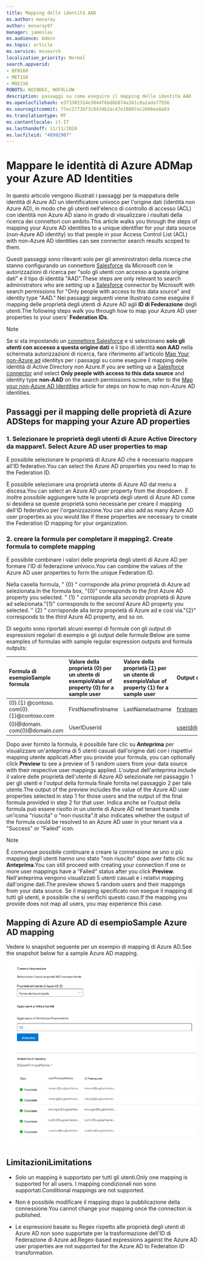 ```yaml
---
title: Mapping delle identità AAD
ms.author: monaray
author: monaray97
manager: jameslau
ms.audience: Admin
ms.topic: article
ms.service: mssearch
localization_priority: Normal
search.appverid:
- BFB160
- MET150
- MOE150
ROBOTS: NOINDEX, NOFOLLOW
description: passaggi su come eseguire il mapping delle identità AAD
ms.openlocfilehash: e373302314e3044f6bd6b874a341c8a1ada77556
ms.sourcegitcommit: 77ec27736f3c8434b2ac47e10897ac2606ee8a03
ms.translationtype: MT
ms.contentlocale: it-IT
ms.lasthandoff: 11/11/2020
ms.locfileid: "48992907"
---
```

# <a name="map-your-azure-ad-identities"></a><span data-ttu-id="de305-103">Mappare le identità di Azure AD</span><span class="sxs-lookup"><span data-stu-id="de305-103">Map your Azure AD Identities</span></span>  

<span data-ttu-id="de305-104">In questo articolo vengono illustrati i passaggi per la mappatura delle identità di Azure AD un identificatore univoco per l'origine dati (identità non Azure AD), in modo che gli utenti nell'elenco di controllo di accesso (ACL) con identità non Azure AD siano in grado di visualizzare i risultati della ricerca dei connettori con ambito.</span><span class="sxs-lookup"><span data-stu-id="de305-104">This article walks you through the steps of mapping your Azure AD identities to a unique identifier for your data source (non-Azure AD identity) so that people in your Access Control List (ACL) with non-Azure AD identities can see connector search results scoped to them.</span></span>

<span data-ttu-id="de305-105">Questi passaggi sono rilevanti solo per gli amministratori della ricerca che stanno configurando un connettore [Salesforce](salesforce-connector.md) da Microsoft con le autorizzazioni di ricerca per "solo gli utenti con accesso a questa origine dati" e il tipo di identità "AAD".</span><span class="sxs-lookup"><span data-stu-id="de305-105">These steps are only relevant to search administrators who are setting up a [Salesforce](salesforce-connector.md) connector by Microsoft with search permissions for "Only people with access to this data source" and identity type "AAD."</span></span> <span data-ttu-id="de305-106">Nei passaggi seguenti viene illustrato come eseguire il mapping delle proprietà degli utenti di Azure AD agli **ID di Federazione** degli utenti.</span><span class="sxs-lookup"><span data-stu-id="de305-106">The following steps walk you through how to map your Azure AD user properties to your users' **Federation IDs**.</span></span>

>[!NOTE]
><span data-ttu-id="de305-107">Se si sta impostando un [connettore Salesforce](salesforce-connector.md) e si selezionano **solo gli utenti con accesso a questa origine dati** e il tipo di identità **non AAD** nella schermata autorizzazioni di ricerca, fare riferimento all'articolo [Map Your non-Azure ad](map-non-aad.md) identitys per i passaggi su come eseguire il mapping delle identità di Active Directory non Azure.</span><span class="sxs-lookup"><span data-stu-id="de305-107">If you are setting up a [Salesforce connector](salesforce-connector.md) and select **Only people with access to this data source** and identity type **non-AAD** on the search permissions screen, refer to the [Map your non-Azure AD Identities](map-non-aad.md) article for steps on how to map non-Azure AD identities.</span></span>  

## <a name="steps-for-mapping-your-azure-ad-properties"></a><span data-ttu-id="de305-108">Passaggi per il mapping delle proprietà di Azure AD</span><span class="sxs-lookup"><span data-stu-id="de305-108">Steps for mapping your Azure AD properties</span></span>

### <a name="1-select-azure-ad-user-properties-to-map"></a><span data-ttu-id="de305-109">1. Selezionare le proprietà degli utenti di Azure Active Directory da mappare</span><span class="sxs-lookup"><span data-stu-id="de305-109">1. Select Azure AD user properties to map</span></span>

<span data-ttu-id="de305-110">È possibile selezionare le proprietà di Azure AD che è necessario mappare all'ID federativo.</span><span class="sxs-lookup"><span data-stu-id="de305-110">You can select the Azure AD properties you need to map to the Federation ID.</span></span>

<span data-ttu-id="de305-111">È possibile selezionare una proprietà utente di Azure AD dal menu a discesa.</span><span class="sxs-lookup"><span data-stu-id="de305-111">You can select an Azure AD user property from the dropdown.</span></span> <span data-ttu-id="de305-112">È inoltre possibile aggiungere tutte le proprietà degli utenti di Azure AD come si desidera se queste proprietà sono necessarie per creare il mapping dell'ID federativo per l'organizzazione.</span><span class="sxs-lookup"><span data-stu-id="de305-112">You can also add as many Azure AD user properties as you would like if these properties are necessary to create the Federation ID mapping for your organization.</span></span>

### <a name="2-create-formula-to-complete-mapping"></a><span data-ttu-id="de305-113">2. creare la formula per completare il mapping</span><span class="sxs-lookup"><span data-stu-id="de305-113">2. Create formula to complete mapping</span></span>

<span data-ttu-id="de305-114">È possibile combinare i valori delle proprietà degli utenti di Azure AD per formare l'ID di federazione univoco.</span><span class="sxs-lookup"><span data-stu-id="de305-114">You can combine the values of the Azure AD user properties to form the unique Federation ID.</span></span>

<span data-ttu-id="de305-115">Nella casella formula, " {0} " corrisponde alla *prima* proprietà di Azure ad selezionata.</span><span class="sxs-lookup"><span data-stu-id="de305-115">In the formula box, "{0}" corresponds to the *first* Azure AD property you selected.</span></span> <span data-ttu-id="de305-116">" {1} " corrisponde alla *seconda* proprietà di Azure ad selezionata.</span><span class="sxs-lookup"><span data-stu-id="de305-116">"{1}" corresponds to the *second* Azure AD property you selected.</span></span> <span data-ttu-id="de305-117">" {2} " corrisponde alla *terza* proprietà di Azure ad e così via.</span><span class="sxs-lookup"><span data-stu-id="de305-117">"{2}" corresponds to the *third* Azure AD property, and so on.</span></span>  

<span data-ttu-id="de305-118">Di seguito sono riportati alcuni esempi di formule con gli output di espressioni regolari di esempio e gli output delle formule:</span><span class="sxs-lookup"><span data-stu-id="de305-118">Below are some examples of formulas with sample regular expression outputs and formula outputs:</span></span>

| <span data-ttu-id="de305-119">Formula di esempio</span><span class="sxs-lookup"><span data-stu-id="de305-119">Sample formula</span></span>                  | <span data-ttu-id="de305-120">Valore della proprietà {0} per un utente di esempio</span><span class="sxs-lookup"><span data-stu-id="de305-120">Value of property {0} for a sample user</span></span>                 | <span data-ttu-id="de305-121">Valore della proprietà {1} per un utente di esempio</span><span class="sxs-lookup"><span data-stu-id="de305-121">Value of property {1} for a sample user</span></span>           | <span data-ttu-id="de305-122">Output della formula</span><span class="sxs-lookup"><span data-stu-id="de305-122">Output of formula</span></span>                  |
| :------------------- | :------------------- |:---------------|:---------------|
| <span data-ttu-id="de305-123">{0}.{1} @contoso. com</span><span class="sxs-lookup"><span data-stu-id="de305-123">{0}.{1}@contoso.com</span></span>  | <span data-ttu-id="de305-124">FirstName</span><span class="sxs-lookup"><span data-stu-id="de305-124">firstname</span></span> | <span data-ttu-id="de305-125">LastName</span><span class="sxs-lookup"><span data-stu-id="de305-125">lastname</span></span> |<span data-ttu-id="de305-126">firstname.lastname@contoso.com</span><span class="sxs-lookup"><span data-stu-id="de305-126">firstname.lastname@contoso.com</span></span>
| <span data-ttu-id="de305-127">{0}@domain. com</span><span class="sxs-lookup"><span data-stu-id="de305-127">{0}@domain.com</span></span>                 | <span data-ttu-id="de305-128">UserID</span><span class="sxs-lookup"><span data-stu-id="de305-128">userid</span></span>                 |             |<span data-ttu-id="de305-129">userid@domain.com</span><span class="sxs-lookup"><span data-stu-id="de305-129">userid@domain.com</span></span>

<span data-ttu-id="de305-130">Dopo aver fornito la formula, è possibile fare clic su **Anteprima** per visualizzare un'anteprima di 5 utenti casuali dall'origine dati con i rispettivi mapping utente applicati.</span><span class="sxs-lookup"><span data-stu-id="de305-130">After you provide your formula, you can optionally click **Preview** to see a preview of 5 random users from your data source with their respective user mappings applied.</span></span> <span data-ttu-id="de305-131">L'output dell'anteprima include il valore delle proprietà dell'utente di Azure AD selezionate nel passaggio 1 per gli utenti e l'output della formula finale fornita nel passaggio 2 per tale utente.</span><span class="sxs-lookup"><span data-stu-id="de305-131">The output of the preview includes the value of the Azure AD user properties selected in step 1 for those users and the output of the final formula provided in step 2 for that user.</span></span> <span data-ttu-id="de305-132">Indica anche se l'output della formula può essere risolto in un utente di Azure AD nel tenant tramite un'icona "riuscita" o "non riuscita".</span><span class="sxs-lookup"><span data-stu-id="de305-132">It also indicates whether the output of the formula could be resolved to an Azure AD user in your tenant via a "Success" or "Failed" icon.</span></span>  

>[!NOTE]
><span data-ttu-id="de305-133">È comunque possibile continuare a creare la connessione se uno o più mapping degli utenti hanno uno stato "non riuscito" dopo aver fatto clic su **Anteprima**.</span><span class="sxs-lookup"><span data-stu-id="de305-133">You can still proceed with creating your connection if one or more user mappings have a "Failed" status after you click **Preview**.</span></span> <span data-ttu-id="de305-134">Nell'anteprima vengono visualizzati 5 utenti casuali e i relativi mapping dall'origine dati.</span><span class="sxs-lookup"><span data-stu-id="de305-134">The preview shows 5 random users and their mappings from your data source.</span></span> <span data-ttu-id="de305-135">Se il mapping specificato non esegue il mapping di tutti gli utenti, è possibile che si verifichi questo caso.</span><span class="sxs-lookup"><span data-stu-id="de305-135">If the mapping you provide does not map all users, you may experience this case.</span></span>

## <a name="sample-azure-ad-mapping"></a><span data-ttu-id="de305-136">Mapping di Azure AD di esempio</span><span class="sxs-lookup"><span data-stu-id="de305-136">Sample Azure AD mapping</span></span>

<span data-ttu-id="de305-137">Vedere lo snapshot seguente per un esempio di mapping di Azure AD.</span><span class="sxs-lookup"><span data-stu-id="de305-137">See the snapshot below for a sample Azure AD mapping.</span></span>

![Snapshot di esempio su come compilare la pagina di mapping di Azure AD](media/aad-mapping.png)

## <a name="limitations"></a><span data-ttu-id="de305-139">Limitazioni</span><span class="sxs-lookup"><span data-stu-id="de305-139">Limitations</span></span>  

- <span data-ttu-id="de305-140">Solo un mapping è supportato per tutti gli utenti.</span><span class="sxs-lookup"><span data-stu-id="de305-140">Only one mapping is supported for all users.</span></span> <span data-ttu-id="de305-141">I mapping condizionali non sono supportati.</span><span class="sxs-lookup"><span data-stu-id="de305-141">Conditional mappings are not supported.</span></span>  

- <span data-ttu-id="de305-142">Non è possibile modificare il mapping dopo la pubblicazione della connessione.</span><span class="sxs-lookup"><span data-stu-id="de305-142">You cannot change your mapping once the connection is published.</span></span>  

- <span data-ttu-id="de305-143">Le espressioni basate su Regex rispetto alle proprietà degli utenti di Azure AD non sono supportate per la trasformazione dell'ID di Federazione di Azure ad.</span><span class="sxs-lookup"><span data-stu-id="de305-143">Regex-based expressions against the Azure AD user properties are not supported for the Azure AD to Federation ID transformation.</span></span>